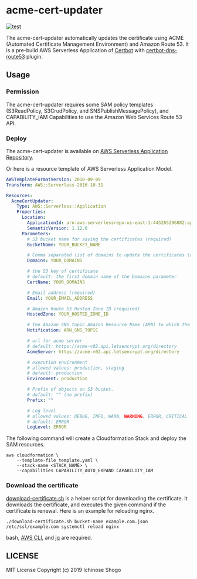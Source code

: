 # acme-cert-updater

[![test](https://github.com/shogo82148/acme-cert-updater/actions/workflows/test.yml/badge.svg)](https://github.com/shogo82148/acme-cert-updater/actions/workflows/test.yml)

The acme-cert-updater automatically updates the certificate using ACME (Automated Certificate Management Environment) and Amazon Route 53.
It is a pre-build AWS Serverless Application of [Certbot](https://certbot.eff.org/) with [certbot-dns-route53](https://certbot-dns-route53.readthedocs.io/en/stable/) plugin.

## Usage

### Permission

The acme-cert-updater requires some SAM policy templates (S3ReadPolicy, S3CrudPolicy, and SNSPublishMessagePolicy),
and CAPABILITY_IAM Capabilities to use the Amazon Web Services Route 53 API.

### Deploy

The acme-cert-updater is available on [AWS Serverless Application Repository](https://serverlessrepo.aws.amazon.com/applications/arn:aws:serverlessrepo:us-east-1:445285296882:applications~acme-cert-updater).

Or here is a resource template of AWS Serverless Application Model.

```yaml
AWSTemplateFormatVersion: 2010-09-09
Transform: AWS::Serverless-2016-10-31

Resources:
  AcmeCertUpdater:
    Type: AWS::Serverless::Application
    Properties:
      Location:
        ApplicationId: arn:aws:serverlessrepo:us-east-1:445285296882:applications/acme-cert-updater
        SemanticVersion: 1.12.0
      Parameters:
        # S3 bucket name for saving the certificates (required)
        BucketName: YOUR_BUCKET_NAME

        # Comma separated list of domains to update the certificates (required)
        Domains: YOUR_DOMAINS

        # the S3 key of certificate
        # default: the first domain name of the Domains parameter
        CertName: YOUR_DOMAINS

        # Email address (required)
        Email: YOUR_EMAIL_ADDRESS

        # Amazon Route 53 Hosted Zone ID (required)
        HostedZone: YOUR_HOSTED_ZONE_ID

        # The Amazon SNS topic Amazon Resource Name (ARN) to which the updater reports events. (optional)
        Notification: ARN_SNS_TOPIC

        # url for acme server
        # default: https://acme-v02.api.letsencrypt.org/directory
        AcmeServer: https://acme-v02.api.letsencrypt.org/directory

        # execution environment
        # allowed values: production, staging
        # default: production
        Environment: production

        # Prefix of objects on S3 bucket.
        # default: "" (no prefix)
        Prefix: ""

        # Log level
        # allowed values: DEBUG, INFO, WARN, WARNING, ERROR, CRITICAL
        # default: ERROR
        LogLevel: ERROR
```

The following command will create a Cloudformation Stack and deploy the SAM resources.

```
aws cloudformation \
    --template-file template.yaml \
    --stack-name <STACK_NAME> \
    --capabilities CAPABILITY_AUTO_EXPAND CAPABILITY_IAM
```

### Download the certificate

[download-certificate.sh](https://github.com/shogo82148/acme-cert-updater/blob/master/download-certificate.sh) is a helper script for downloading the certificate.
It downloads the certificate, and executes the given command if the certificate is renewal.
Here is an example for reloading nginx.

```
./download-certificate.sh bucket-name example.com.json /etc/ssl/example.com systemctl reload nginx
```

bash, [AWS CLI](https://aws.amazon.com/cli/), and [jq](https://stedolan.github.io/jq/) are required.

## LICENSE

MIT License Copyright (c) 2019 Ichinose Shogo

